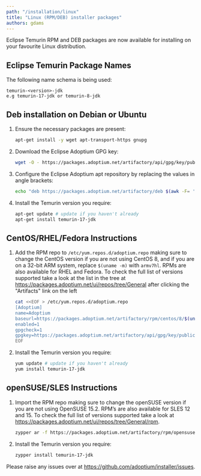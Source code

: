 ```yaml
---
path: "/installation/linux"
title: "Linux (RPM/DEB) installer packages"
authors: gdams
---
```


Eclipse Temurin RPM and DEB packages are now available for installing on your favourite Linux distribution.

## Eclipse Temurin Package Names
The following name schema is being used:

```
temurin-<version>-jdk
e.g temurin-17-jdk or temurin-8-jdk
```

## Deb installation on Debian or Ubuntu

1. Ensure the necessary packages are present:
    ```bash
    apt-get install -y wget apt-transport-https gnupg
    ```
1. Download the Eclipse Adoptium GPG key:
    ```bash
    wget -O - https://packages.adoptium.net/artifactory/api/gpg/key/public | apt-key add -
    ```
1. Configure the Eclipse Adoptium apt repository by replacing the values in angle brackets:
    ```bash
    echo "deb https://packages.adoptium.net/artifactory/deb $(awk -F= '/^VERSION_CODENAME/{print$2}' /etc/os-release) main" | tee /etc/apt/sources.list.d/adoptium.list
    ```
1. Install the Temurin version you require:
    ```bash
    apt-get update # update if you haven't already
    apt-get install temurin-17-jdk
    ```

## CentOS/RHEL/Fedora Instructions

1. Add the RPM repo to `/etc/yum.repos.d/adoptium.repo` making sure to change the CentOS version if you are not using CentOS 8, and if you are on a 32-bit ARM system, replace `$(uname -m)` with `armv7hl`. RPMs are also available for RHEL and Fedora. To check the full list of versions supported take a look at the list in the tree at https://packages.adoptium.net/ui/repos/tree/General after clicking the "Artifacts" link on the left
    ```bash
    cat <<EOF > /etc/yum.repos.d/adoptium.repo
    [Adoptium]
    name=Adoptium
    baseurl=https://packages.adoptium.net/artifactory/rpm/centos/8/$(uname -m)
    enabled=1
    gpgcheck=1
    gpgkey=https://packages.adoptium.net/artifactory/api/gpg/key/public
    EOF
    ```
1. Install the Temurin version you require:
    ```bash
    yum update # update if you haven't already
    yum install temurin-17-jdk
    ```

## openSUSE/SLES Instructions

1. Import the RPM repo making sure to change the openSUSE version if you are not using OpenSUSE 15.2. RPM’s are also available for SLES 12 and 15. To check the full list of versions supported take a look at https://packages.adoptium.net/ui/repos/tree/General/rpm.
    ```bash
    zypper ar -f https://packages.adoptium.net/artifactory/rpm/opensuse/15.2/$(uname -m) adoptium
    ```
1. Install the Temurin version you require:
    ```bash
    zypper install temurin-17-jdk
    ```

Please raise any issues over at https://github.com/adoptium/installer/issues.